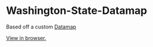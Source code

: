 # Washington-State-Datamap

Based off a custom [Datamap](https://github.com/markmarkoh/datamaps)

[View in browser.](http://akadouri.github.io/Washington-State-Datamap/)
